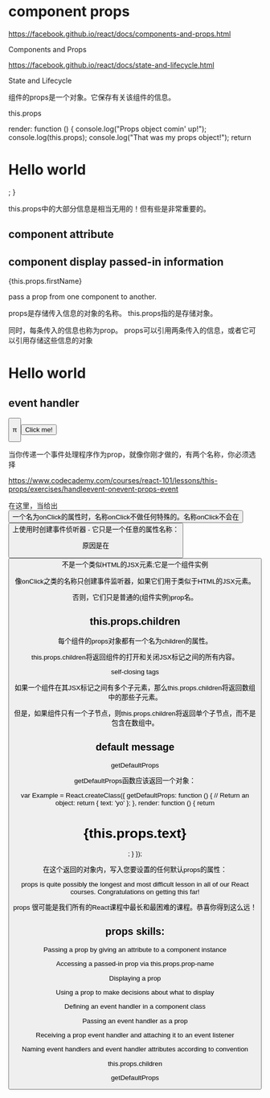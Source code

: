 # component props  



https://facebook.github.io/react/docs/components-and-props.html

Components and Props

https://facebook.github.io/react/docs/state-and-lifecycle.html

State and Lifecycle





组件的props是一个对象。它保存有关该组件的信息。


this.props


render: function () {
    console.log("Props object comin' up!");
    console.log(this.props);
    console.log("That was my props object!");
    return <h1>Hello world</h1>;
}



this.props中的大部分信息是相当无用的！但有些是非常重要的。


##  component attribute

<Greeting firstName='xgqfrms' />

## component display passed-in information


{this.props.firstName}


pass a prop from one component to another.



props是存储传入信息的对象的名称。 this.props指的是存储对象。


同时，每条传入的信息也称为prop。
props可以引用两条传入的信息，或者它可以引用存储这些信息的对象


<h1 onClick={this.handleEvent}>
    Hello world
</h1>

## event handler


<Button talk={this.talk} />


π

<button onClick={this.props.talk}>
    Click me!
</button>


当你传递一个事件处理程序作为prop，就像你刚才做的，有两个名称，你必须选择


https://www.codecademy.com/courses/react-101/lessons/this-props/exercises/handleevent-onevent-props-event

在这里，当给出<Button />一个名为onClick的属性时，名称onClick不做任何特殊的。名称onClick不会在<Button />上使用时创建事件侦听器 - 它只是一个任意的属性名称：

原因是在<Button />不是一个类似HTML的JSX元素;它是一个组件实例


像onClick之类的名称只创建事件监听器，如果它们用于类似于HTML的JSX元素。

否则，它们只是普通的(组件实例)prop名。





## this.props.children

每个组件的props对象都有一个名为children的属性。

this.props.children将返回组件的打开和关闭JSX标记之间的所有内容。


self-closing tags



如果一个组件在其JSX标记之间有多个子元素，那么this.props.children将返回数组中的那些子元素。


但是，如果组件只有一个子节点，则this.props.children将返回单个子节点，而不是包含在数组中。



## default message 


getDefaultProps

getDefaultProps函数应该返回一个对象：


var Example = React.createClass({
  getDefaultProps: function () {
    // Return an object:
    return { text: 'yo' };
  },
  render: function () {
    return <h1>{this.props.text}</h1>;
  }
});

在这个返回的对象内，写入您要设置的任何默认props的属性：



props is quite possibly the longest and most difficult lesson in all of our React courses. Congratulations on getting this far!

props 很可能是我们所有的React课程中最长和最困难的课程。恭喜你得到这么远！

## props skills:

Passing a prop by giving an attribute to a component instance

Accessing a passed-in prop via this.props.prop-name

Displaying a prop

Using a prop to make decisions about what to display

Defining an event handler in a component class

Passing an event handler as a prop

Receiving a prop event handler and attaching it to an event listener

Naming event handlers and event handler attributes according to convention

this.props.children

getDefaultProps













